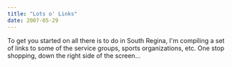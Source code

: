 ```yaml
---
title: "Lots o' Links"
date: 2007-05-29
---
```


To get you started on all there is to do in South Regina, I'm compiling a set of links to some of the service groups, sports organizations, etc. One stop shopping, down the right side of the screen...
